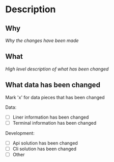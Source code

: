 # Description

## Why

*Why the changes have been made*

## What

*High level description of what has been changed*

## What data has been changed

Mark 'x' for data pieces that has been changed

Data:

- [ ] Liner information has been changed
- [ ] Terminal information has been changed

Development:

- [ ] Api solution has been changed
- [ ] Cli solution has been changed
- [ ] Other
